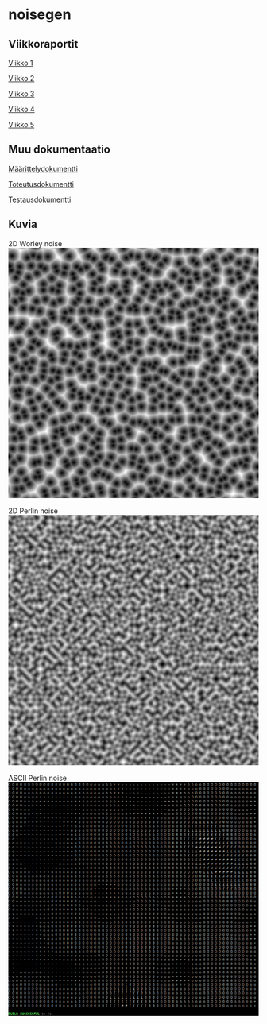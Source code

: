 # noisegen

## Viikkoraportit

[Viikko 1](https://github.com/Tubaias/noisegen/blob/master/documentation/weekreports/viikko1.md)

[Viikko 2](https://github.com/Tubaias/noisegen/blob/master/documentation/weekreports/viikko2.md)

[Viikko 3](https://github.com/Tubaias/noisegen/blob/master/documentation/weekreports/viikko3.md)

[Viikko 4](https://github.com/Tubaias/noisegen/blob/master/documentation/weekreports/viikko4.md)

[Viikko 5](https://github.com/Tubaias/noisegen/blob/master/documentation/weekreports/viikko5.md)

## Muu dokumentaatio

[Määrittelydokumentti](https://github.com/Tubaias/noisegen/blob/master/documentation/Maarittelydokumentti.md)

[Toteutusdokumentti](https://github.com/Tubaias/noisegen/blob/master/documentation/Toteutusdokumentti.md)

[Testausdokumentti](https://github.com/Tubaias/noisegen/blob/master/documentation/Testausdokumentti.md)


## Kuvia

2D Worley noise
![2D Worley noise](https://github.com/Tubaias/noisegen/blob/master/documentation/images/worley2D.png "2D Worley noise")

2D Perlin noise
![2D Perlin noise](https://github.com/Tubaias/noisegen/blob/master/documentation/images/perlin2D.png "2D Perlin noise")

ASCII Perlin noise
![ASCII Perlin noise](https://github.com/Tubaias/noisegen/blob/master/documentation/images/ASCII_perlin.png "ASCII Perlin noise")
